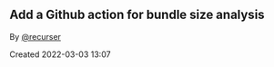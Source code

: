 ## Add a Github action for bundle size analysis

By [@recurser](https://github.com/recurser)

Created 2022-03-03 13:07
